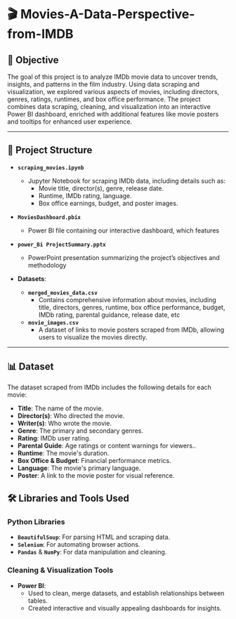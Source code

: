 #  🎬 Movies-A-Data-Perspective-from-IMDB
## 📌 Objective  
The goal of this project is to analyze IMDb movie data to uncover trends, insights, and patterns in the film industry. Using data scraping and visualization, we explored various aspects of movies, including directors, genres, ratings, runtimes, and box office performance. The project combines data scraping, cleaning, and visualization into an interactive Power BI dashboard, enriched with additional features like movie posters and tooltips for enhanced user experience.  

---

## 📁 Project Structure  

- **`scraping_movies.ipynb`**  
  - Jupyter Notebook for scraping IMDb data, including details such as:  
    - Movie title, director(s), genre, release date.  
    - Runtime, IMDb rating, language.  
    - Box office earnings, budget, and poster images.  

- **`MoviesDashboard.pbix`**  
  - Power BI file containing our interactive dashboard, which features

- **`power_Bi ProjectSummary.pptx`**  
  - PowerPoint presentation summarizing the project’s objectives and methodology

- **Datasets**:  
  - **`merged_movies_data.csv`**  
    - Contains comprehensive information about movies, including title, directors, genres, runtime, box office performance, budget, IMDb rating, parental guidance, release date, etc
  - **`movie_images.csv`**  
    - A dataset of links to movie posters scraped from IMDb, allowing users to visualize the movies directly.  

---

## 📊 Dataset  

The dataset scraped from IMDb includes the following details for each movie:  
- **Title**: The name of the movie.  
- **Director(s)**: Who directed the movie.
- **Writer(s)**: Who wrote the movie.  
- **Genre**: The primary and secondary genres.  
- **Rating**: IMDb user rating.
- **Parental Guide**: Age ratings or content warnings for viewers..  
- **Runtime**: The movie's duration.  
- **Box Office & Budget**: Financial performance metrics.  
- **Language**: The movie's primary language.  
- **Poster**: A link to the movie poster for visual reference.


## 🛠️ Libraries and Tools Used  

### **Python Libraries**  
- **`BeautifulSoup`**: For parsing HTML and scraping data.  
- **`Selenium`**: For automating browser actions.  
- **`Pandas`** & **`NumPy`**: For data manipulation and cleaning.
  
### **Cleaning & Visualization Tools**  
- **Power BI**:  
  - Used to clean, merge datasets, and establish relationships between tables.  
  - Created interactive and visually appealing dashboards for insights. 
